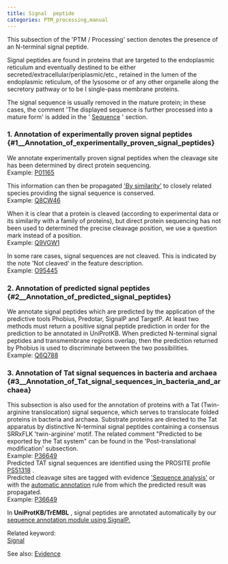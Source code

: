 ```yaml
---
title: Signal  peptide
categories: PTM_processing,manual
---
```


This subsection of the 'PTM / Processing' section denotes the presence of an N-terminal signal peptide.

Signal peptides are found in proteins that are targeted to the endoplasmic reticulum and eventually destined to be either secreted/extracellular/periplasmic/etc., retained in the lumen of the endoplasmic reticulum, of the lysosome or of any other organelle along the secretory pathway or to be I single-pass membrane proteins.

The signal sequence is usually removed in the mature protein; in these cases, the comment 'The displayed sequence is further processed into a mature form' is added in the ' [Sequence](https://www.uniprot.org/help/sequences_section) ' section.

### 1. Annotation of experimentally proven signal peptides {\#1\_\_Annotation\_of\_experimentally\_proven\_signal\_peptides}

We annotate experimentally proven signal peptides when the cleavage site has been determined by direct protein sequencing.  
Example: [P01165](https://www.uniprot.org/uniprotkb/p01165#ptm_processing)

This information can then be propagated ['By similarity'](http://www.uniprot.org/help/evidences#ECO:0000250) to closely related species providing the signal sequence is conserved.  
Example: [Q8CW46](https://www.uniprot.org/uniprotkb/q8cw46#ptm_processing)

When it is clear that a protein is cleaved (according to experimental data or its similarity with a family of proteins), but direct protein sequencing has not been used to determined the precise cleavage position, we use a question mark instead of a position.  
Example: [Q9VGW1](https://www.uniprot.org/uniprotkb/q9vgw1#ptm_processing)

In some rare cases, signal sequences are not cleaved. This is indicated by the note 'Not cleaved' in the feature description.  
Example: [O95445](https://www.uniprot.org/uniprotkb/o95445#ptm_processing)

### 2. Annotation of predicted signal peptides {\#2\_\_Annotation\_of\_predicted\_signal\_peptides}

We annotate signal peptides which are predicted by the application of the predictive tools Phobius, Predotar, SignalP and TargetP. At least two methods must return a positive signal peptide prediction in order for the prediction to be annotated in UniProtKB. When predicted N-terminal signal peptides and transmembrane regions overlap, then the prediction returned by Phobius is used to discriminate between the two possibilities.  
Example: [Q6Q788](https://www.uniprot.org/uniprotkb/q6q788#ptm_processing)

### 3. Annotation of Tat signal sequences in bacteria and archaea {\#3\_\_Annotation\_of\_Tat\_signal\_sequences\_in\_bacteria\_and\_archaea}

This subsection is also used for the annotation of proteins with a Tat (Twin-arginine translocation) signal sequence, which serves to translocate folded proteins in bacteria and archaea. Substrate proteins are directed to the Tat apparatus by distinctive N-terminal signal peptides containing a consensus SRRxFLK 'twin-arginine' motif. The related comment "Predicted to be exported by the Tat system" can be found in the 'Post-translational modification' subsection.  
Example: [P36649](https://www.uniprot.org/uniprotkb/p36649#ptm%5Fprocessing)  
Predicted TAT signal sequences are identified using the PROSITE profile [PS51318](https://prosite.expasy.org/PS51318) .  
Predicted cleavage sites are tagged with evidence ['Sequence analysis'](http://www.uniprot.org/help/evidences#ECO:0000255) or with the [automatic annotation](http://www.uniprot.org/help/automatic%5Fannotation) rule from which the predicted result was propagated.  
Example: [P36649](https://www.uniprot.org/uniprotkb/p36649#ptm_processing)

In **UniProtKB/TrEMBL** , signal peptides are annotated automatically by our [sequence annotation module using SignalP.](http://www.uniprot.org/help/sam)

Related keyword:  
[Signal](http://www.uniprot.org/keywords/732)

See also: [Evidence](https://www.uniprot.org/help/evidences)
